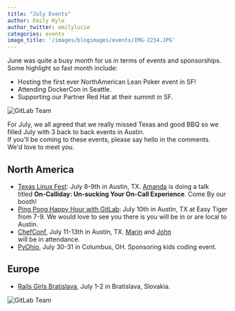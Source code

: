 ```yaml
---
title: "July Events"
author: Emily Kyle
author_twitter: emilylucie
categories: events
image_title: '/images/blogimages/events/IMG-2234.JPG'
---
```


June was quite a busy month for us in terms of events and sponsorships. Some highlight so fast month include:

- Hosting the first ever NorthAmerican Lean Poker event in SF! 
- Attending DockerCon in Seattle.  
- Supporting our Partner Red Hat at their summit in SF.  

<!-- more -->

![GitLab Team](/images/blogimages/events/IMG-9438.jpeg)

For July, we all agreed that we really missed Texas and good BBQ so we filled July with 3 back to back events in Austin. If you'll be coming to these events, please say hello in the comments. 
We'd love to meet you.

## North America

- [Texas Linux Fest](http://2016.texaslinuxfest.org/): July 8-9th in Austin, TX. [Amanda] is doing a talk titled **On-Calliday: Un-sucking Your On-Call Experience**. Come By our booth!
- [Ping Pong Happy Hour with GitLab](https://www.eventbrite.com/e/gitlab-happy-hour-tickets-26101125168): July 10th in Austin, TX at Easy Tiger from 7-9. We would love to see you there is you will be in or are local to Austin.
- [ChefConf](https://chefconf.chef.io/), July 11-13th in Austin, TX. [Marin] and [John] will be in attendance.
- [PyOhio](http://pyohio.org/), July 30-31 in Columbus, OH. Sponsoring kids coding event.

## Europe

- [Rails Girls Bratislava](http://railsgirls.com/bratislava), July 1-2 in Bratislava, Slovakia.

![GitLab Team](/images/blogimages/events/t-shirt-rails-girls.png)


[team]: https://about.gitlab.com/team/
[Amanda]: https://twitter.com/AmbassadorAwsum
[Marin]: https://twitter.com/maxlazio
[Emily]: https://twitter.com/emilylucie
[John]: https://twitter.com/northrup
